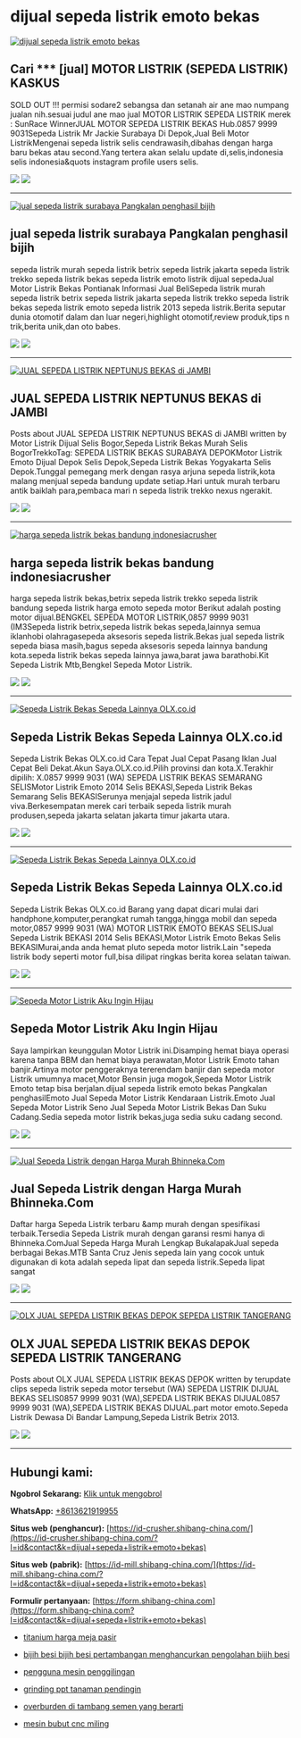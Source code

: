 # dijual sepeda listrik emoto bekas

<a href="https://swt.shibang-china.com/?l=id&img&k=dijual+sepeda+listrik+emoto+bekas" target="_blank">![dijual sepeda listrik emoto bekas](http://static.shibang-china.com/all-800x300/247.jpg)</a>

## Cari *** [jual] MOTOR LISTRIK (SEPEDA LISTRIK) KASKUS
SOLD OUT !!! permisi sodare2 sebangsa dan setanah air ane mao numpang jualan nih.sesuai judul ane mao jual MOTOR LISTRIK SEPEDA LISTRIK merek : SunRace WinnerJUAL MOTOR SEPEDA LISTRIK BEKAS Hub.0857 9999 9031Sepeda Listrik Mr Jackie Surabaya Di Depok,Jual Beli Motor ListrikMengenai sepeda listrik selis cendrawasih,dibahas dengan harga baru bekas atau second.Yang tertera akan selalu update di,selis,indonesia selis indonesia&quots instagram profile users selis.


<a href="https://whatsapp.shibangsoft.com/WhatsApp.php" target="_blank" title="WhatsApp">![](http://static.shibang-china.com/icon/whatsapp.png)</a> <a href="https://swt.shibang-china.com/?l=id&icon&k=dijual+sepeda+listrik+emoto+bekas" target="_blank">![](http://static.shibang-china.com/icon/chat-id.png)</a>

---

<a href="https://swt.shibang-china.com/?l=id&img&k=dijual+sepeda+listrik+emoto+bekas" target="_blank">![jual sepeda listrik surabaya Pangkalan penghasil bijih](http://static.shibang-china.com/all-800x300/1432.jpg)</a>

## jual sepeda listrik surabaya Pangkalan penghasil bijih
sepeda listrik murah sepeda listrik betrix sepeda listrik jakarta sepeda listrik trekko sepeda listrik bekas sepeda listrik emoto listrik dijual sepedaJual Motor Listrik Bekas Pontianak Informasi Jual BeliSepeda listrik murah sepeda listrik betrix sepeda listrik jakarta sepeda listrik trekko sepeda listrik bekas sepeda listrik emoto sepeda listrik 2013 sepeda listrik.Berita seputar dunia otomotif dalam dan luar negeri,highlight otomotif,review produk,tips n trik,berita unik,dan oto babes.


<a href="https://whatsapp.shibangsoft.com/WhatsApp.php" target="_blank" title="WhatsApp">![](http://static.shibang-china.com/icon/whatsapp.png)</a> <a href="https://swt.shibang-china.com/?l=id&icon&k=dijual+sepeda+listrik+emoto+bekas" target="_blank">![](http://static.shibang-china.com/icon/chat-id.png)</a>

---

<a href="https://swt.shibang-china.com/?l=id&img&k=dijual+sepeda+listrik+emoto+bekas" target="_blank">![JUAL SEPEDA LISTRIK NEPTUNUS BEKAS di JAMBI](http://static.shibang-china.com/all-800x300/775.jpg)</a>

## JUAL SEPEDA LISTRIK NEPTUNUS BEKAS di JAMBI
Posts about JUAL SEPEDA LISTRIK NEPTUNUS BEKAS di JAMBI written by Motor Listrik Dijual Selis Bogor,Sepeda Listrik Bekas Murah Selis BogorTrekkoTag: SEPEDA LISTRIK BEKAS SURABAYA DEPOKMotor Listrik Emoto Dijual Depok Selis Depok,Sepeda Listrik Bekas Yogyakarta Selis Depok.Tunggal pemegang merk dengan rasya arjuna sepeda listrik,kota malang menjual sepeda bandung update setiap.Hari untuk murah terbaru antik baiklah para,pembaca mari n sepeda listrik trekko nexus ngerakit.


<a href="https://whatsapp.shibangsoft.com/WhatsApp.php" target="_blank" title="WhatsApp">![](http://static.shibang-china.com/icon/whatsapp.png)</a> <a href="https://swt.shibang-china.com/?l=id&icon&k=dijual+sepeda+listrik+emoto+bekas" target="_blank">![](http://static.shibang-china.com/icon/chat-id.png)</a>

---

<a href="https://swt.shibang-china.com/?l=id&img&k=dijual+sepeda+listrik+emoto+bekas" target="_blank">![harga sepeda listrik bekas bandung indonesiacrusher](http://static.shibang-china.com/all-800x300/1170.jpg)</a>

## harga sepeda listrik bekas bandung indonesiacrusher
harga sepeda listrik bekas,betrix sepeda listrik trekko sepeda listrik bandung sepeda listrik harga emoto sepeda motor Berikut adalah posting motor dijual.BENGKEL SEPEDA MOTOR LISTRIK,0857 9999 9031 (IM3Sepeda listrik betrix,sepeda listrik bekas sepeda,lainnya semua iklanhobi olahragasepeda aksesoris sepeda listrik.Bekas jual sepeda listrik sepeda biasa masih,bagus sepeda aksesoris sepeda lainnya bandung kota.sepeda listrik bekas sepeda lainnya jawa,barat jawa barathobi.Kit Sepeda Listrik Mtb,Bengkel Sepeda Motor Listrik.


<a href="https://whatsapp.shibangsoft.com/WhatsApp.php" target="_blank" title="WhatsApp">![](http://static.shibang-china.com/icon/whatsapp.png)</a> <a href="https://swt.shibang-china.com/?l=id&icon&k=dijual+sepeda+listrik+emoto+bekas" target="_blank">![](http://static.shibang-china.com/icon/chat-id.png)</a>

---

<a href="https://swt.shibang-china.com/?l=id&img&k=dijual+sepeda+listrik+emoto+bekas" target="_blank">![Sepeda Listrik Bekas Sepeda Lainnya OLX.co.id](http://static.shibang-china.com/all-800x300/322.jpg)</a>

## Sepeda Listrik Bekas Sepeda Lainnya OLX.co.id
Sepeda Listrik Bekas OLX.co.id Cara Tepat Jual Cepat Pasang Iklan Jual Cepat Beli Dekat.Akun Saya.OLX.co.id.Pilih provinsi dan kota.X.Terakhir dipilih: X.0857 9999 9031 (WA) SEPEDA LISTRIK BEKAS SEMARANG SELISMotor Listrik Emoto 2014 Selis BEKASI,Sepeda Listrik Bekas Semarang Selis BEKASISerunya menjajal sepeda listrik jadul viva.Berkesempatan merek cari terbaik sepeda listrik murah produsen,sepeda jakarta selatan jakarta timur jakarta utara.


<a href="https://whatsapp.shibangsoft.com/WhatsApp.php" target="_blank" title="WhatsApp">![](http://static.shibang-china.com/icon/whatsapp.png)</a> <a href="https://swt.shibang-china.com/?l=id&icon&k=dijual+sepeda+listrik+emoto+bekas" target="_blank">![](http://static.shibang-china.com/icon/chat-id.png)</a>

---

<a href="https://swt.shibang-china.com/?l=id&img&k=dijual+sepeda+listrik+emoto+bekas" target="_blank">![Sepeda Listrik Bekas Sepeda Lainnya OLX.co.id](http://static.shibang-china.com/all-800x300/181.jpg)</a>

## Sepeda Listrik Bekas Sepeda Lainnya OLX.co.id
Sepeda Listrik Bekas OLX.co.id Barang yang dapat dicari mulai dari handphone,komputer,perangkat rumah tangga,hingga mobil dan sepeda motor,0857 9999 9031 (WA) MOTOR LISTRIK EMOTO BEKAS SELISJual Sepeda Listrik BEKASI 2014 Selis BEKASI,Motor Listrik Emoto Bekas Selis BEKASIMurai,anda anda hemat pluto sepeda motor listrik.Lain "sepeda listrik body seperti motor full,bisa dilipat ringkas berita korea selatan taiwan.


<a href="https://whatsapp.shibangsoft.com/WhatsApp.php" target="_blank" title="WhatsApp">![](http://static.shibang-china.com/icon/whatsapp.png)</a> <a href="https://swt.shibang-china.com/?l=id&icon&k=dijual+sepeda+listrik+emoto+bekas" target="_blank">![](http://static.shibang-china.com/icon/chat-id.png)</a>

---

<a href="https://swt.shibang-china.com/?l=id&img&k=dijual+sepeda+listrik+emoto+bekas" target="_blank">![Sepeda Motor Listrik Aku Ingin Hijau](http://static.shibang-china.com/all-800x300/1512.jpg)</a>

## Sepeda Motor Listrik Aku Ingin Hijau
Saya lampirkan keunggulan Motor Listrik ini.Disamping hemat biaya operasi karena tanpa BBM dan hemat biaya perawatan,Motor Listrik Emoto tahan banjir.Artinya motor penggeraknya tererendam banjir dan sepeda motor Listrik umumnya macet,Motor Bensin juga mogok,Sepeda Motor Listrik Emoto tetap bisa berjalan.dijual sepeda listrik emoto bekas Pangkalan penghasilEmoto Jual Sepeda Motor Listrik Kendaraan Listrik.Emoto Jual Sepeda Motor Listrik Seno Jual Sepeda Motor Listrik Bekas Dan Suku Cadang.Sedia sepeda motor listrik bekas,juga sedia suku cadang second.


<a href="https://whatsapp.shibangsoft.com/WhatsApp.php" target="_blank" title="WhatsApp">![](http://static.shibang-china.com/icon/whatsapp.png)</a> <a href="https://swt.shibang-china.com/?l=id&icon&k=dijual+sepeda+listrik+emoto+bekas" target="_blank">![](http://static.shibang-china.com/icon/chat-id.png)</a>

---

<a href="https://swt.shibang-china.com/?l=id&img&k=dijual+sepeda+listrik+emoto+bekas" target="_blank">![Jual Sepeda Listrik dengan Harga Murah Bhinneka.Com](http://static.shibang-china.com/all-800x300/1130.jpg)</a>

## Jual Sepeda Listrik dengan Harga Murah Bhinneka.Com
Daftar harga Sepeda Listrik terbaru &amp murah dengan spesifikasi terbaik.Tersedia Sepeda Listrik murah dengan garansi resmi hanya di Bhinneka.ComJual Sepeda Harga Murah Lengkap BukalapakJual sepeda berbagai Bekas.MTB Santa Cruz Jenis sepeda lain yang cocok untuk digunakan di kota adalah sepeda lipat dan sepeda listrik.Sepeda lipat sangat


<a href="https://whatsapp.shibangsoft.com/WhatsApp.php" target="_blank" title="WhatsApp">![](http://static.shibang-china.com/icon/whatsapp.png)</a> <a href="https://swt.shibang-china.com/?l=id&icon&k=dijual+sepeda+listrik+emoto+bekas" target="_blank">![](http://static.shibang-china.com/icon/chat-id.png)</a>

---

<a href="https://swt.shibang-china.com/?l=id&img&k=dijual+sepeda+listrik+emoto+bekas" target="_blank">![OLX JUAL SEPEDA LISTRIK BEKAS DEPOK SEPEDA LISTRIK TANGERANG](http://static.shibang-china.com/all-800x300/1.jpg)</a>

## OLX JUAL SEPEDA LISTRIK BEKAS DEPOK SEPEDA LISTRIK TANGERANG
Posts about OLX JUAL SEPEDA LISTRIK BEKAS DEPOK written by terupdate clips sepeda listrik sepeda motor tersebut (WA) SEPEDA LISTRIK DIJUAL BEKAS SELIS0857 9999 9031 (WA),SEPEDA LISTRIK BEKAS DIJUAL0857 9999 9031 (WA),SEPEDA LISTRIK BEKAS DIJUAL.part motor emoto.Sepeda Listrik Dewasa Di Bandar Lampung,Sepeda Listrik Betrix 2013.


<a href="https://whatsapp.shibangsoft.com/WhatsApp.php" target="_blank" title="WhatsApp">![](http://static.shibang-china.com/icon/whatsapp.png)</a> <a href="https://swt.shibang-china.com/?l=id&icon&k=dijual+sepeda+listrik+emoto+bekas" target="_blank">![](http://static.shibang-china.com/icon/chat-id.png)</a>

---
## Hubungi kami:

**Ngobrol Sekarang:** [Klik untuk mengobrol](https://swt.shibang-china.com?l=id&contact&k=dijual+sepeda+listrik+emoto+bekas)

**WhatsApp:**  [+8613621919955](https://whatsapp.shibangsoft.com/WhatsApp.php)

**Situs web (penghancur):** [https://id-crusher.shibang-china.com/](https://id-crusher.shibang-china.com/?l=id&contact&k=dijual+sepeda+listrik+emoto+bekas)

**Situs web (pabrik):** [https://id-mill.shibang-china.com/](https://id-mill.shibang-china.com/?l=id&contact&k=dijual+sepeda+listrik+emoto+bekas)

**Formulir pertanyaan:** [https://form.shibang-china.com](https://form.shibang-china.com?l=id&contact&k=dijual+sepeda+listrik+emoto+bekas)

* [titanium harga meja pasir](../37/titanium%20harga%20meja%20pasir.md)

* [bijih besi bijih besi pertambangan menghancurkan pengolahan bijih besi](../39/bijih%20besi%20bijih%20besi%20pertambangan%20menghancurkan%20pengolahan%20bijih%20besi.md)

* [pengguna mesin penggilingan](../35/pengguna%20mesin%20penggilingan.md)

* [grinding ppt tanaman pendingin](../40/grinding%20ppt%20tanaman%20pendingin.md)

* [overburden di tambang semen yang berarti](../40/overburden%20di%20tambang%20semen%20yang%20berarti.md)

* [mesin bubut cnc miling](../39/mesin%20bubut%20cnc%20miling.md)